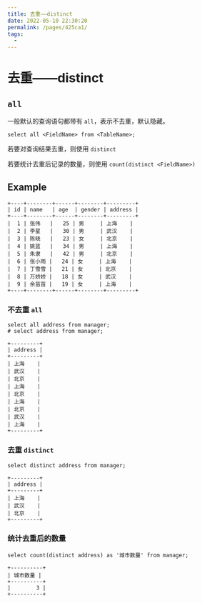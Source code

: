 ```yaml
---
title: 去重——distinct
date: 2022-05-10 22:30:20
permalink: /pages/425ca1/
tags:
  - 
---
```

# 去重——distinct

## `all`

一般默认的查询语句都带有 `all`，表示不去重，默认隐藏。

```mysql
select all <FieldName> from <TableName>;
```

若要对查询结果去重，则使用 `distinct`

若要统计去重后记录的数量，则使用 `count(distinct <FieldName>)`

## Example

```mysql
+----+--------+------+--------+---------+
| id | name   | age  | gender | address |
+----+--------+------+--------+---------+
|  1 | 张伟   |   25 | 男     | 上海    |
|  2 | 李星   |   30 | 男     | 武汉    |
|  3 | 陈晓   |   23 | 女     | 北京    |
|  4 | 姚蓝   |   34 | 男     | 上海    |
|  5 | 朱隶   |   42 | 男     | 北京    |
|  6 | 张小雨 |   24 | 女     | 上海    |
|  7 | 丁雪雪 |   21 | 女     | 北京    |
|  8 | 万娇娇 |   18 | 女     | 武汉    |
|  9 | 余苗苗 |   19 | 女     | 上海    |
+----+--------+------+--------+---------+
```

### 不去重 `all`

```mysql
select all address from manager;
# select address from manager;
```

```mysql
+---------+
| address |
+---------+
| 上海    |
| 武汉    |
| 北京    |
| 上海    |
| 北京    |
| 上海    |
| 北京    |
| 武汉    |
| 上海    |
+---------+
```

### 去重 `distinct`

```mysql
select distinct address from manager;
```

```mysql
+---------+
| address |
+---------+
| 上海    |
| 武汉    |
| 北京    |
+---------+
```

### 统计去重后的数量

```mysql
select count(distinct address) as '城市数量' from manager;
```

```mysql
+----------+
| 城市数量 |
+----------+
|        3 |
+----------+
```

